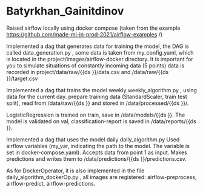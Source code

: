 # Batyrkhan_Gainitdinov

Raised airflow locally using docker compose (taken from the example https://github.com/made-ml-in-prod-2021/airflow-examples /) 

Implemented a dag that generates data for training the model, the DAG is called data_generation.py , some data is taken from my_config.yaml, which is located in the project/images/airflow-docker directory. It is important for you to simulate situations of constantly incoming data (5 points) data is recorded in project/data/raw/{{ds }}/data.csv and /data/raw/{{ds }}/target.csv

Implemented a dag that trains the model weekly weekly_algorithm.py , using data for the current day. prepare training data (StandardScaler, train test split), read from /data/raw/{{ds }} and stored in /data/processed/{{ds }}/. 

LogisticRegression is trained on train, save in /data/models/{{ds }}. The model is validated on val, classification-report is saved in /data/reports/{{ds }}. 

Implemented a dag that uses the model daily daily_algorithm.py Used airflow variables (my_var, indicating the path to the model. The variable is set in docker-compose.yaml). Accepts data from point 1 as input. Makes predictions and writes them to /data/predictions/{{ds }}/predictions.csv. 

As for DockerOperator, it is also implemented in the file daily_algorithm_dockerOp.py , all images are registered: airflow-preprocess, airflow-predict, airflow-predictions.